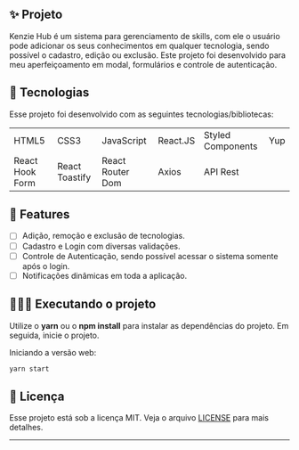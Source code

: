 ## ✨ Projeto

Kenzie Hub é um sistema para gerenciamento de skills, com ele o usuário pode adicionar os seus conhecimentos em qualquer tecnologia, sendo possível o cadastro, edição ou exclusão. Este projeto foi desenvolvido para meu aperfeiçoamento em modal, formulários e controle de autenticação.

## 🚀 Tecnologias

Esse projeto foi desenvolvido com as seguintes tecnologias/bibliotecas:

<table border="0">
 <tr>
<td> HTML5</td>
<td> CSS3</td>
<td> JavaScript</td>
<td> React.JS</td>
<td> Styled Components</td>
<td>Yup</td>
 </tr>
 <tr>
<td> React Hook Form</td>
<td> React Toastify</td>
<td> React Router Dom</td>
<td> Axios</td>
<td> API Rest</td>
 </tr>
</table>

## 🌟 Features

- [ ] Adição, remoção e exclusão de tecnologias.
- [ ] Cadastro e Login com diversas validações.
- [ ] Controle de Autenticação, sendo possível acessar o sistema somente após o login.
- [ ] Notificações dinâmicas em toda a aplicação.

## 👨🏻‍💻 Executando o projeto

Utilize o **yarn** ou o **npm install** para instalar as dependências do projeto.
Em seguida, inicie o projeto.

Iniciando a versão web:

```cl
yarn start
```

## :memo: Licença

Esse projeto está sob a licença MIT. Veja o arquivo [LICENSE](./LICENSE.md) para mais detalhes.

---
